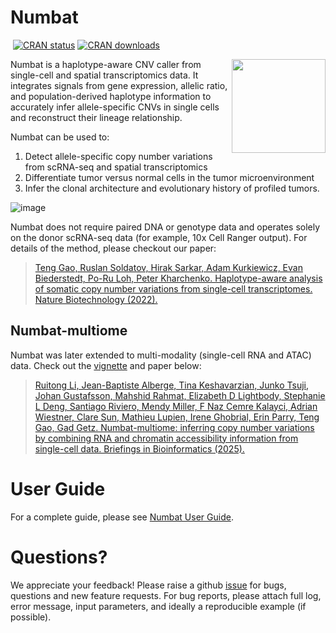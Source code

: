 # Numbat

<!-- badges: start -->
[![<kharchenkolab>](https://circleci.com/gh/kharchenkolab/numbat.svg?style=svg)](https://app.circleci.com/pipelines/github/kharchenkolab/numbat)
[![CRAN status](https://www.r-pkg.org/badges/version/numbat)](https://cran.r-project.org/package=numbat)
[![CRAN downloads](https://cranlogs.r-pkg.org/badges/numbat)](https://cran.r-project.org/package=numbat)
<!-- badges: end -->

<img src="logo.png" align="right" width="150">

Numbat is a haplotype-aware CNV caller from single-cell and spatial transcriptomics data. It integrates signals from gene expression, allelic ratio, and population-derived haplotype information to accurately infer allele-specific CNVs in single cells and reconstruct their lineage relationship. 

Numbat can be used to:
 1. Detect allele-specific copy number variations from scRNA-seq and spatial transcriptomics
 2. Differentiate tumor versus normal cells in the tumor microenvironment 
 3. Infer the clonal architecture and evolutionary history of profiled tumors. 

![image](https://user-images.githubusercontent.com/13375875/153020818-2e782689-09db-427f-ad98-2c175021a936.png)

Numbat does not require paired DNA or genotype data and operates solely on the donor scRNA-seq data (for example, 10x Cell Ranger output). For details of the method, please checkout our paper:

> [Teng Gao, Ruslan Soldatov, Hirak Sarkar, Adam Kurkiewicz, Evan Biederstedt, Po-Ru Loh, Peter Kharchenko. Haplotype-aware analysis of somatic copy number variations from single-cell transcriptomes. Nature Biotechnology (2022).](https://www.nature.com/articles/s41587-022-01468-y)

## Numbat-multiome
Numbat was later extended to multi-modality (single-cell RNA and ATAC) data. Check out the [vignette](https://kharchenkolab.github.io/numbat/articles/numbat-multiome.html) and paper below:

> [Ruitong Li, Jean-Baptiste Alberge, Tina Keshavarzian, Junko Tsuji, Johan Gustafsson, Mahshid Rahmat, Elizabeth D Lightbody, Stephanie L Deng, Santiago Riviero, Mendy Miller, F Naz Cemre Kalayci, Adrian Wiestner, Clare Sun, Mathieu Lupien, Irene Ghobrial, Erin Parry, Teng Gao, Gad Getz. Numbat-multiome: inferring copy number variations by combining RNA and chromatin accessibility information from single-cell data. Briefings in Bioinformatics (2025).](https://academic.oup.com/bib/article/26/5/bbaf516/8290422)


# User Guide
For a complete guide, please see [Numbat User Guide](https://kharchenkolab.github.io/numbat/).

# Questions?
We appreciate your feedback! Please raise a github [issue](https://github.com/kharchenkolab/numbat/issues) for bugs, questions and new feature requests. For bug reports, please attach full log, error message, input parameters, and ideally a reproducible example (if possible).

